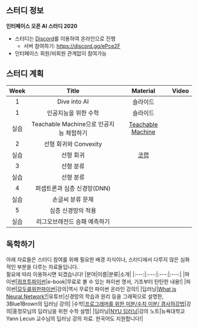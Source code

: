 ## 스터디 정보
**인터페이스 오픈 AI 스터디 2020**
- 스터디는 [Discord](https://discord.com/)를 이용하여 온라인으로 진행
	- 서버 참여하기: https://discord.gg/ePce2F
- 인터페이스 회원/비회원 관계없이 참여가능

## 스터디 계획
|Week|Title|Material|Video|
|:---:|:---:|:---:|:---:|
|1|Dive into AI|슬라이드||
|1|인공지능을 위한 수학|슬라이드||
|실습|Teachable Machine으로 인공지능 체험하기|[Teachable Machine](https://teachablemachine.withgoogle.com/)||
|2|선형 회귀와 Convexity||||
|실습|선형 회귀|[코랩](http://colab.research.google.com/)||
|3|선형 분류|||
|실습|선형 분류|||
|4|퍼셉트론과 심층 신경망(DNN)|||
|실습|손글씨 분류 문제|||
|5|심층 신경망의 적용|||
|실습|리그오브레전드 승패 예측하기|||

## 독학하기
아래 자료들은 스터디 참여를 위해 필요한 배경 지식이나, 스터디에서 다루지 않은 심화적인 부분을 다루는 자료들입니다.   
필요에 따라 이용하시면 되겠습니다!
|분야|이름|분류|소개|
|:---:|:---:|:---:|:---:|
|파이썬|[점프투파이썬](https://wikidocs.net/book/1)|e-book|무료로 볼 수 있는 파이썬 명서, 기초부터 탄탄한 내용!|
|파이썬|[모두를위한파이썬](https://www.edwith.org/pythonforeverybody)|강의|역시 무료인 파이썬 온라인 강의!|
|딥러닝|[What is Neural Network?](https://www.youtube.com/watch?v=aircAruvnKk&list=PLZHQObOWTQDNU6R1_67000Dx_ZCJB-3pi)|유튜브|신경망의 학습과 원리 등을 그래픽으로 설명한, 3Blue1Brown의 딥러닝 강의|
|수학|[프로그래머를 위한 미분/수치 미분/ 경사하강법](https://www.youtube.com/watch?v=LwhK9HBEVAM&list=PLNfg4W25Tapy5hIBmFZgT5coii1HUX6BD&index=9)|강의|홍정모님의 딥러닝을 위한 수학 설명|
|딥러닝|[NYU 딥러닝](https://atcold.github.io/pytorch-Deep-Learning/ko/)|강의 노트|뉴욕대학교 Yann Lecun 교수님의 딥러닝 강의 자료. 한국어도 지원합니다!|